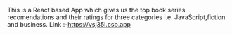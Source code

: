 This is a React based App which gives us the top book series recomendations and their ratings for three categories i.e. JavaScript,fiction and business.
Link :-https://vsj35l.csb.app
